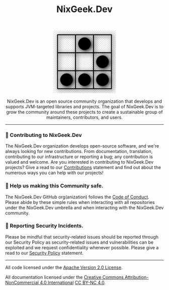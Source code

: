 <h1 align="center">NixGeek.Dev</h1><br>

<p align="center">
  <a href="https://nodejs.org/">
    <img src="https://github.com/nixgeekdev/.github/blob/main/images/glider-hacker-symbol.png?raw=true" alt="NixGeek.Dev Hacker" height="200">
  </a>
</p>

<p align="center">
  NixGeek.Dev is an open source community organization that develops and supports JVM-targeted libraries and projects. 
  The goal of NixGeek.Dev is to grow the community around these projects to create a sustainable group of maintainers, 
  contributors, and users.
</p>

----

### 👋 Contributing to NixGeek.Dev

The NixGeek.Dev organization develops open-source software, and we're always looking for new contributions. 
From documentation, translation, contributing to our infrastructure or reporting a bug; any contribution is 
valued and welcome. Are you interested in contributing to NixGeek.Dev projects? Give a read to our 
[Contributions][contributing] statement and find out about the numerous ways you can help with our projects!

### 🦺 Help us making this Community safe.

The NixGeek.Dev GitHub org(anization) follows the [Code of Conduct][conduct]. Please 
abide by these simple rules when interacting with all repositories under the NixGeek.Dev umbrella 
and when interacting with the NixGeek.Dev community.

### 👾 Reporting Security Incidents.

Please be mindful that security-related issues should be reported through our Security Policy
as security-related issues and vulnerabilities can be exploited and we request confidentiality 
whenever possible. Please give a read to our [Security Policy][security] statement.

----

All code licensed under the [Apache Version 2.0 License][ApacheLicenseVersion2].

All documentation licensed under the [Creative Commons Attribution-NonCommercial 4.0 International][AttributionNonCommercialInternational4] [CC BY-NC 4.0](https://creativecommons.org/licenses/by-nc/4.0/legalcode.en).

[conduct]:https://raw.githubusercontent.com/nixgeekdev/.github/refs/heads/main/CODE_OF_CONDUCT.md
[contributing]:https://raw.githubusercontent.com/nixgeekdev/.github/refs/heads/main/CONTRIBUTING.md
[security]:https://raw.githubusercontent.com/nixgeekdev/.github/refs/heads/main/SECURITY.md
[ApacheLicenseVersion2]:https://raw.githubusercontent.com/nixgeekdev/.github/refs/heads/main/ApacheLicenseVersion2
[AttributionNonCommercialInternational4]:https://raw.githubusercontent.com/nixgeekdev/.github/refs/heads/main/AttributionNonCommercialInternational4
